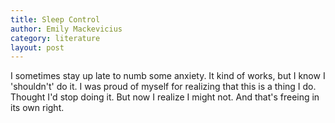 ```yaml
---
title: Sleep Control
author: Emily Mackevicius
category: literature
layout: post
---
```


I sometimes stay up late to numb some anxiety. It kind of works, but I know I 'shouldn't' do it. I was proud of myself for realizing that this is a thing I do. Thought I'd stop doing it. But now I realize I might not. And that's freeing in its own right.

